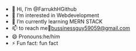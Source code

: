 - 👋 Hi, I’m @FarrukhHGithub
- 👀 I’m interested in Webdevelopment
- 🌱 I’m currently learning MERN STACK
- 📫 to reach me:email:bussinessguy59059@gmail.com
- 😄 Pronouns:he/him
- ⚡ Fun fact: fun fact

<!---
FarrukhHGithub/FarrukhHGithub is a ✨ special ✨ repository because its `README.md` (this file) appears on your GitHub profile.
You can click the Preview link to take a look at your changes.
--->
